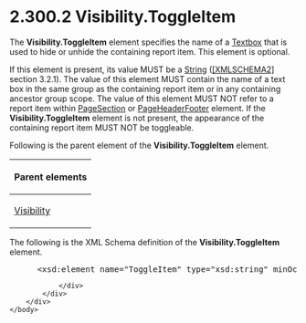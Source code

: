 <html dir="LTR" xmlns:mshelp="http://msdn.microsoft.com/mshelp" xmlns:ddue="http://ddue.schemas.microsoft.com/authoring/2003/5" xmlns:xlink="http://www.w3.org/1999/xlink" xmlns:tool="http://www.microsoft.com/tooltip">
    <head>
        <meta http-equiv="Content-Type" content="text/html; CHARSET=utf-8"></meta>
        <meta name="save" content="history"></meta>
        <title>2.300.2 Visibility.ToggleItem</title>
        <xml>
            <mshelp:toctitle title="2.300.2 Visibility.ToggleItem"></mshelp:toctitle>
            <mshelp:rltitle title="[MS-RDL]: Visibility.ToggleItem"></mshelp:rltitle>
            <mshelp:keyword index="A" term="c8d65dad-7679-4ef7-8d8c-dc7cffdfd32e"></mshelp:keyword>
            <mshelp:attr name="DCSext.ContentType" value="open specification"></mshelp:attr>
            <mshelp:attr name="AssetID" value="c8d65dad-7679-4ef7-8d8c-dc7cffdfd32e"></mshelp:attr>
            <mshelp:attr name="TopicType" value="kbRef"></mshelp:attr>
            <mshelp:attr name="DCSext.Title" value="[MS-RDL]: Visibility.ToggleItem" />
        </xml>
    </head>
    <body>
        <div id="header">
            <h1 class="heading">2.300.2 Visibility.ToggleItem</h1>
        </div>
        <div id="mainSection">
            <div id="mainBody">
                <div id="allHistory" class="saveHistory"></div>
                <div id="sectionSection0" class="section" name="collapseableSection">
                    

<p>The <b>Visibility.ToggleItem</b> element specifies the name
of a <a href="469d0032-b5ec-43d9-ab36-d3a88b9cc1f6.htm">Textbox</a> that is
used to hide or unhide the containing report item. This element is optional. </p>

<p>If this element is present, its value MUST be a <a href="1ed81ef3-a683-45e3-aaad-bd2bbe71bc3d.htm">String</a> (<a href="https://go.microsoft.com/fwlink/?LinkId=90610">[XMLSCHEMA2]</a> section
3.2.1). The value of this element MUST contain the name of a text box in the
same group as the containing report item or in any containing ancestor group
scope. The value of this element MUST NOT refer to a report item within <a href="afff0921-7d95-4216-8f28-635c67d539d8.htm">PageSection</a> or <a href="ddc35223-1cb6-4136-823b-e72a3d12e1f9.htm">PageHeaderFooter</a> element.
If the <b>Visibility.ToggleItem</b> element is not present, the appearance of
the containing report item MUST NOT be toggleable.</p>

<p>Following is the parent element of the <b>Visibility.ToggleItem</b>
element.</p>

<table>
 <thead>
  <tr>
   <th>
   <p>Parent elements</p>
   </th>
  </tr>
 </thead>
 <tr>
  <td>
  <p><a href="9505fbda-7f65-4874-a54a-1944059812e0.htm">Visibility</a></p>
  </td>
 </tr>
</table>

<p>The following is the XML Schema definition of the <b>Visibility.ToggleItem</b>
element.</p>

<dl>
<dd>
<div><pre> &lt;xsd:element name=&quot;ToggleItem&quot; type=&quot;xsd:string&quot; minOccurs=&quot;0&quot;&gt;
</pre></div>
</dd></dl>


                </div>
            </div>
        </div>
    </body>
</html>